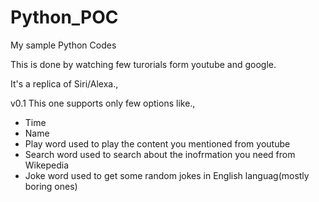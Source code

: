 # Python_POC
My sample Python Codes

This is done by watching few turorials form youtube and google.

It's a replica of Siri/Alexa.,

v0.1
This one supports only few options like.,
- Time
- Name
- Play word used to play the content you mentioned from youtube
- Search word used to search about the inofrmation you need from Wikepedia
- Joke word used to get some random jokes in English languag(mostly boring ones)
